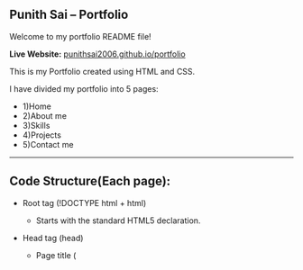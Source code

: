## Punith Sai – Portfolio

Welcome to my portfolio README file!  

**Live Website:** [punithsai2006.github.io/portfolio](https://punithsai2006.github.io/portfolio/)

This is my Portfolio created using HTML and CSS.

I have divided my portfolio into 5 pages:

-  1)Home
-  2)About me
-  3)Skills
-  4)Projects
-  5)Contact me

---

## Code Structure(Each page):

- Root tag (!DOCTYPE html + html)
	-  Starts with the standard HTML5 declaration.

- Head tag (head)
	-  Page title (<title>)
	-  Internal styling (<style>)

- Body tag (body)
	-  Contains all the main content, split into:
		–  header: Top navigation and site title 
		–  main: Main content of each page 
		–  footer: Contact info and social links 

---

##  Home(index.html)

-  Navigation links to About Me, Skills, Projects and Contact me.
-  Displayed my photo along with a short introduction.
-  Resume available for download/viewing.
-  Social media and coding platform links:
	-  GitHub
	-  LinkedIn
	-  Instagram
	-  Hacker Rank

---

##  About me(about.html)

-  Navigation links to Home, Skills, Projects and Contact me pages.
-  A brief personal bio and educational background.
-  Social media and platform handles repeated for easy access.

---

##  Skills(skill.html)

-  Navigation links to Home, About me, Projects and Contact me pages.
-  Highlighted technical skills and tools I work with:
-  Programming Languages:
	-  Python
	-  Java
	-  C (Basics)
-  Web Development:
	-  HTML
	-  CSS
	-  JavaScript
-  Tools & Technologies:
	-  Git & GitHub
	-  VS Code
-  Social media and platform handles repeated for easy access.

---

##  Projects(project.html)

-  Navigation links to Home, About Me, Skills, and Contact me.
-  Showcased two completed projects and one ongoing project.
-  I had done two projects one is using python and another is using HTML, CSS and JS. Currently working on my third project using Java.
-  Project 1 – Number Guessing Game (Python):
	-  A terminal-based game written in Python.
		-  In this I have given an other page which consists of the rules of this game and a button to play game(Which redirects to the Google Colab).

-  Project 2 – Simple Calculator (HTML, CSS, JS):
	-  A functional calculator built with frontend technologies.
		-  A separate page includes two buttons: 
			-  1)Calculator(opens the calculator).
			-  2)Code(redirects to the GitHub repo).
-  Social media and platform handles repeated for easy access.

---

##  Contact me(contact.html)

-  Navigation links to Home, About Me, Skills, and Projects.
-  Contact details:
	-  Phone number
	-  Email address
-  A contact form for potential clients or employers to reach out.
-  Social media and platform handles repeated for easy access.


---

##  Styling

-  I have used internal styling for the quick adjustments for every page even there are similar codes in every page for my convince as I am beginner to the html and css.

---  

##  Features

-  Smooth scrolling and responsive layout
-  Project showcase section
-  Mobile and tablet-friendly design
-  Contact form with direct email link
-  GitHub Pages hosting

---

##  Built With

- **HTML**
- **CSS**
- **JavaScript**
- **GitHub Pages** for hosting

---

## Folder Structure

-  index.html
-  about.html
-  skill.html
-  project.html
-  contact.html
-  assets          #Images, icons, and screenshots  
-  README.md       # You’re reading it 

---

## Note

-  I kept my full efforts while doing this project, I have learnt many new properties and attributes in Html and css which are very useful in the future web developing activities.
-  I’m planning to improve it over time by adding better responsiveness, semantic HTML, and cleaner separation of structure and styling.

---
